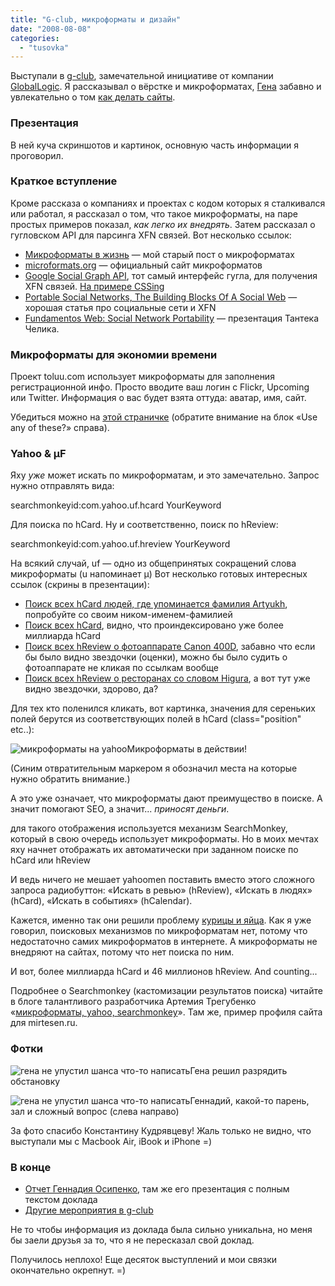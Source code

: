 ```yaml
---
title: "G-club, микроформаты и дизайн"
date: "2008-08-08"
categories: 
  - "tusovka"
---
```


Выступали в [g-club](http://www.globallogic.com.ua/globallogic/index.php?option=com_content&task=view&id=17213&Itemid=124), замечательной инициативе от компании [GlobalLogic](http://www.globallogic.com.ua/globallogic/). Я рассказывал о вёрстке и микроформатах, [Гена](http://mega.genn.org/) забавно и увлекательно о том [как делать сайты](http://mega.genn.org/2008/08/07/sites-in-g-club/).

### Презентация

В ней куча скриншотов и картинок, основную часть информации я проговорил. 

### Краткое вступление

Кроме рассказа о компаниях и проектах с кодом которых я сталкивался или работал, я рассказал о том, что такое микроформаты, на паре простых примеров показал, _как легко их внедрять_. Затем рассказал о гугловском API для парсинга XFN связей. Вот несколько ссылок:

- [Микроформаты в жизнь](http://cssing.org.ua/2007/12/21/gogo-mf/) — мой старый пост о микроформатах
- [microformats.org](http://microformats.org/) — официальный сайт микроформатов
- [Google Social Graph API](http://code.google.com/apis/socialgraph/), тот самый интерфейс гугла, для получения XFN связей. [На примере CSSing](http://socialgraph-resources.googlecode.com/svn/trunk/samples/findcontacts.html?q=cssing.org.ua%0D%0A%0D%0A)
- [Portable Social Networks, The Building Blocks Of A Social Web](http://www.digital-web.com/articles/portable_social_networks_building_blocks_of_a_social_web/) — хорошая статья про социальные сети и XFN
- [Fundamentos Web: Social Network Portability](http://tantek.com/presentations/2007/10/social-network-portability/) — презентация Тантека Челика.

### Микроформаты для экономии времени

Проект toluu.com использует микроформаты для заполнения регистрационной инфо. Просто вводите ваш логин с Flickr, Upcoming или Twitter. Информация о вас будет взята оттуда: аватар, имя, сайт.

Убедиться можно на [этой страничке](http://www.toluu.com/join) (обратите внимание на блок «Use any of these?» справа).

### Yahoo & μF

Яху _уже_ может искать по микроформатам, и это замечательно. Запрос нужно отправлять вида:

searchmonkeyid:com.yahoo.uf.hcard YourKeyword

Для поиска по hCard. Ну и соответственно, поиск по hReview:

searchmonkeyid:com.yahoo.uf.hreview YourKeyword

На всякий случай, uf — одно из общепринятых сокращений слова микроформаты (u напоминает μ) Вот несколько готовых интересных ссылок (скрины в презентации):

- [Поиск всех hCard людей, где упоминается фамилия Artyukh](http://search.yahoo.com/search;_ylt=A0geu_GYAphI7xgBOjRXNyoA?p=searchmonkeyid%3Acom.yahoo.uf.hcard+artyukh&y=Search&fr=&ei=UTF-8), попробуйте со своим ником-именем-фамилией
- [Поиск всех hCard](http://search.yahoo.com/search;_ylt=A0geu_ES3ZpIgRIBf9hXNyoA?p=searchmonkeyid%3Acom.yahoo.uf.hcard&y=Search&fr=&ei=UTF-8), видно, что проиндексировано уже более миллиарда hCard
- [Поиск всех hReview о фотоаппарате Canon 400D](http://search.yahoo.com/search;_ylt=A0geu_GYAphI7xgBOjRXNyoA?p=searchmonkeyid%3Acom.yahoo.uf.hreview+400D&y=Search&fr=&ei=UTF-8), забавно что если бы было видно звездочки (оценки), можно бы было судить о фотоаппарате не кликая по ссылкам вообще
- [Поиск всех hReview о ресторанах со словом Higura](http://search.yahoo.com/search;_ylt=A0geu432oJlInhsAyCVXNyoA?p=searchmonkeyid%3Acom.yahoo.uf.hreview+higuma&y=Search&fr=&ei=UTF-8), а вот тут уже видно звездочки, здорово, да?

Для тех кто поленился кликать, вот картинка, значения для сереньких полей берутся из соответствующих полей в hCard (class="position" etc..):

![микроформаты на yahoo](http://cssing.org.ua/pic/mf.png)Микроформаты в действии!

(Синим отвратительным маркером я обозначил места на которые нужно обратить внимание.)

А это уже означает, что микроформаты дают преимущество в поиске. А значит помогают SEO, а значит... _приносят деньги_.

для такого отображения используется механизм SearchMonkey, который в свою очередь использует микроформаты. Но в моих мечтах яху начнет отображать их автоматически при заданном поиске по hCard или hReview

И ведь ничего не мешает yahoomen поставить вместо этого сложного запроса радиобуттон: «Искать в ревью» (hReview), «Искать в людях» (hCard), «Искать в событиях» (hCalendar).

Кажется, именно так они решили проблему [курицы и яйца](http://cssing.org.ua/2007/12/21/gogo-mf/#comment-11521). Как я уже говорил, поисковых механизмов по микроформатам нет, потому что недостаточно самих микроформатов в интернете. А микроформаты не внедряют на сайтах, потому что нет поиска по ним.

И вот, более миллиарда hCard и 46 миллионов hReview. And counting...

Подробнее о Searchmonkey (кастомизации результатов поиска) читайте в блоге талантливого разработчика Артемия Трегубенко «[микроформаты, yahoo, searchmonkey](http://blog.arty.name/2008/mikroformatyi-yahoo-searchmonkey/)». Там же, пример профиля сайта для mirtesen.ru.

### Фотки

![гена не упустил шанса что-то написать](http://cssing.org.ua/pic/gclub/1.jpg)Гена решил разрядить обстановку

![гена не упустил шанса что-то написать](http://cssing.org.ua/pic/gclub/2.jpg)Геннадий, какой-то парень, зал и сложный вопрос (слева направо)

За фото спасибо Константину Кудрявцеву! Жаль только не видно, что выступали мы с Macbook Air, iBook и iPhone =)

### В конце

- [Отчет Геннадия Осипенко](http://mega.genn.org/2008/08/07/sites-in-g-club/), там же его презентация с полным текстом доклада
- [Другие мероприятия в g-club](http://globallogic.com.ua/globallogic/?option=com_content&task=view&id=17640&Itemid=131)

Не то чтобы информация из доклада была сильно уникальна, но меня бы заели друзья за то, что я не пересказал свой доклад.

Получилось неплохо! Еще десяток выступлений и мои связки окончательно окрепнут. =)
